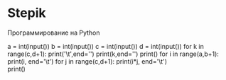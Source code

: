# Stepik
Программирование на Python

a = int(input())
b = int(input())
c = int(input())
d = int(input())
for k in range(c,d+1):
    print('\t',end='')
    print(k,end='')
print()
for i in range(a,b+1):
    print(i, end='\t')
    for j in range(c,d+1):
        print(i*j, end='\t')  
    print()
